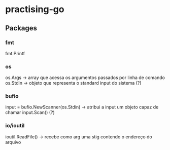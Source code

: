 # practising-go

## Packages

### fmt
fmt.Printf

### os
os.Args -> array que acessa os argumentos passados por linha de comando 
os.Stdin -> objeto que representa o standard input do sistema (?)

### bufio
input = bufio.NewScanner(os.Stdin) -> atribui a input um objeto capaz de chamar input.Scan() (?)

### io/ioutil
ioutil.ReadFile() -> recebe como arg uma stig contendo o endereço do arquivo

